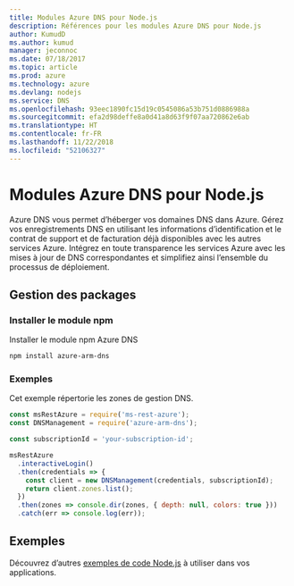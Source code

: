 ```yaml
---
title: Modules Azure DNS pour Node.js
description: Références pour les modules Azure DNS pour Node.js
author: KumudD
ms.author: kumud
manager: jeconnoc
ms.date: 07/18/2017
ms.topic: article
ms.prod: azure
ms.technology: azure
ms.devlang: nodejs
ms.service: DNS
ms.openlocfilehash: 93eec1890fc15d19c0545086a53b751d0886988a
ms.sourcegitcommit: efa2d98deffe8a0d41a8d63f9f07aa720862e6ab
ms.translationtype: HT
ms.contentlocale: fr-FR
ms.lasthandoff: 11/22/2018
ms.locfileid: "52106327"
---
```

# <a name="azure-dns-modules-for-nodejs"></a>Modules Azure DNS pour Node.js

Azure DNS vous permet d’héberger vos domaines DNS dans Azure. Gérez vos enregistrements DNS en utilisant les informations d’identification et le contrat de support et de facturation déjà disponibles avec les autres services Azure. Intégrez en toute transparence les services Azure avec les mises à jour de DNS correspondantes et simplifiez ainsi l’ensemble du processus de déploiement.

## <a name="management-package"></a>Gestion des packages

### <a name="install-the-npm-module"></a>Installer le module npm

Installer le module npm Azure DNS

```bash
npm install azure-arm-dns
```

### <a name="example"></a>Exemples

Cet exemple répertorie les zones de gestion DNS.

```javascript
const msRestAzure = require('ms-rest-azure');
const DNSManagement = require('azure-arm-dns');

const subscriptionId = 'your-subscription-id';

msRestAzure
  .interactiveLogin()
  .then(credentials => {
    const client = new DNSManagement(credentials, subscriptionId);
    return client.zones.list();
  })
  .then(zones => console.dir(zones, { depth: null, colors: true }))
  .catch(err => console.log(err));
```

## <a name="samples"></a>Exemples

Découvrez d’autres [exemples de code Node.js](https://azure.microsoft.com/resources/samples/?platform=nodejs) à utiliser dans vos applications.
